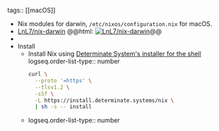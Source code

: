 tags:: [[macOS]]

- Nix modules for darwin, `/etc/nixos/configuration.nix` for macOS.
- [LnL7/nix-darwin](https://github.com/LnL7/nix-darwin)
  @@html: <a href="https://github.com/LnL7/nix-darwin/"><img src="https://github-readme-stats-astronomer.vercel.app/api/pin/?username=LnL7&repo=nix-darwin&theme=tokyonight" alt="LnL7/nix-darwin"/></a>@@
-
- Install
	- Install Nix using [Determinate System's installer for the shell](https://github.com/DeterminateSystems/nix-installer)
	  logseq.order-list-type:: number
	  ```bash
	  curl \
	    --proto '=https' \
	    --tlsv1.2 \
	    -sSf \
	    -L https://install.determinate.systems/nix \
	    | sh -s -- install
	  ```
	- logseq.order-list-type:: number